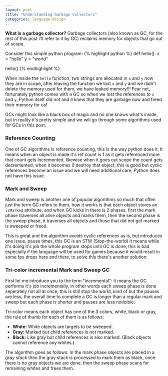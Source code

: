 ```yaml
---
layout: post
title: "Understanding Garbage Collectors"
categories: language-design
---
```


**What is a garbage collector?** Garbage collectors (also known as GC, for the rest of this post i'll refer to it by GC) reclaims memory for objects that go out of scope.

Consider this simple python program:
{% highlight python %}
def hello():
  x = "hello"
  y = "world"

hello()
{% endhighlight %}

When inside the `hello` function, two strings are allocated in `x` and `y` now they are in scope, after leaving the function we lost `x` and `y` and we didn't delete the memory used for them, we have leaked memory!!! Fear not, fortunately python comes with a GC so when we lost the references to `x` and `y`, Python itself did not and it knew that they are garbage now and freed their memory for us!

GCs might look like a black box of magic and no one knows what's inside, but in reality it's pretty simple and we will go through some algorithms used for GCs in this post.

### Reference Counting
One of GC algorithms is reference counting, this is the way python does it. It means when an object is made it's ref count is 1 as it gets referenced more that count gets incremented, likewise when it goes out scope the count gets decremented, when it becomes 0 destroy that object, this is good but cyclic references become an issue and we will need additional care, Python does not have this issue.

### Mark and Sweep
Mark and sweep is another one of popular algorithms so much that often just the term GC refers to them, how it works is that each object stores an `isMarked` attribute, and when GC kicks in there is 2 phases, first the mark phase traverses all alive objects and marks them, then the second phase is the sweep phase, it traverses all objects and those that did not get marked is sweeped or freed.

This is great and the algorithm avoids cyclic references as is, but introduces one issue, pause times, this GC is an STW (Stop-the-world) it means while it's doing it's job the whole program stops until GC is done, this is bad especially if the language will be used for games because it would result in some fps drops here and there, to solve this there's another solution:

### Tri-color incremental Mark and Sweep GC
First let me introduce you to the term "incremental": it means the GC performs it's job incrementally, in other words each sweep phase is done seperately not all at once, this is still stop the world, kind of but the pauses are less, the overall time to complete a GC is longer than a regular mark and sweep but each phase is shorter and pauses are less noticible.

Tri-color means each object has one of the 3 colors, white, black or gray, the rule of thumb for each of them is as follows:

- **White:** White objects are targets to be sweeped.
- **Gray:** Marked but child references is not marked.
- **Black:** Like gray but child references is also marked. (Black objects cannot reference any whites.)

The algorithm goes as follows: In the mark phase objects are placed in a *gray stack* then the gray stack is processed to mark them as black, once there is no gray objects we are done, then the sweep phase scans for remaining whites and frees them.

<!-- TODO: explain generational GCs -->
